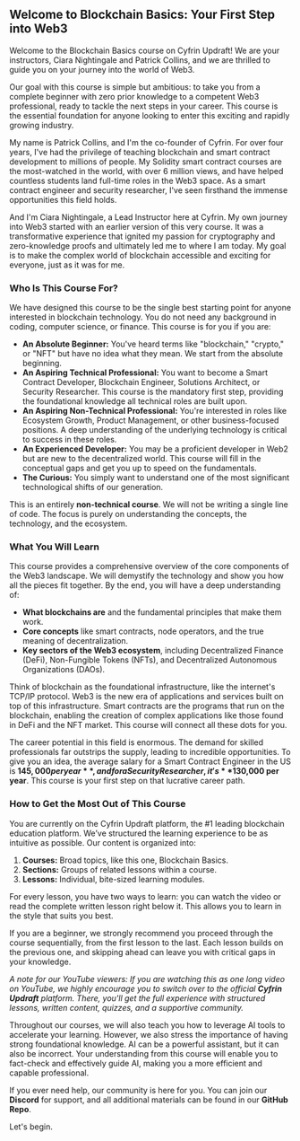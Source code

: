 ## Welcome to Blockchain Basics: Your First Step into Web3

Welcome to the Blockchain Basics course on Cyfrin Updraft! We are your instructors, Ciara Nightingale and Patrick Collins, and we are thrilled to guide you on your journey into the world of Web3.

Our goal with this course is simple but ambitious: to take you from a complete beginner with zero prior knowledge to a competent Web3 professional, ready to tackle the next steps in your career. This course is the essential foundation for anyone looking to enter this exciting and rapidly growing industry.

My name is Patrick Collins, and I'm the co-founder of Cyfrin. For over four years, I've had the privilege of teaching blockchain and smart contract development to millions of people. My Solidity smart contract courses are the most-watched in the world, with over 6 million views, and have helped countless students land full-time roles in the Web3 space. As a smart contract engineer and security researcher, I've seen firsthand the immense opportunities this field holds.

And I'm Ciara Nightingale, a Lead Instructor here at Cyfrin. My own journey into Web3 started with an earlier version of this very course. It was a transformative experience that ignited my passion for cryptography and zero-knowledge proofs and ultimately led me to where I am today. My goal is to make the complex world of blockchain accessible and exciting for everyone, just as it was for me.

### Who Is This Course For?

We have designed this course to be the single best starting point for anyone interested in blockchain technology. You do not need any background in coding, computer science, or finance. This course is for you if you are:

*   **An Absolute Beginner:** You've heard terms like "blockchain," "crypto," or "NFT" but have no idea what they mean. We start from the absolute beginning.
*   **An Aspiring Technical Professional:** You want to become a Smart Contract Developer, Blockchain Engineer, Solutions Architect, or Security Researcher. This course is the mandatory first step, providing the foundational knowledge all technical roles are built upon.
*   **An Aspiring Non-Technical Professional:** You're interested in roles like Ecosystem Growth, Product Management, or other business-focused positions. A deep understanding of the underlying technology is critical to success in these roles.
*   **An Experienced Developer:** You may be a proficient developer in Web2 but are new to the decentralized world. This course will fill in the conceptual gaps and get you up to speed on the fundamentals.
*   **The Curious:** You simply want to understand one of the most significant technological shifts of our generation.

This is an entirely **non-technical course**. We will not be writing a single line of code. The focus is purely on understanding the concepts, the technology, and the ecosystem.

### What You Will Learn

This course provides a comprehensive overview of the core components of the Web3 landscape. We will demystify the technology and show you how all the pieces fit together. By the end, you will have a deep understanding of:

*   **What blockchains are** and the fundamental principles that make them work.
*   **Core concepts** like smart contracts, node operators, and the true meaning of decentralization.
*   **Key sectors of the Web3 ecosystem**, including Decentralized Finance (DeFi), Non-Fungible Tokens (NFTs), and Decentralized Autonomous Organizations (DAOs).

Think of blockchain as the foundational infrastructure, like the internet's TCP/IP protocol. Web3 is the new era of applications and services built on top of this infrastructure. Smart contracts are the programs that run on the blockchain, enabling the creation of complex applications like those found in DeFi and the NFT market. This course will connect all these dots for you.

The career potential in this field is enormous. The demand for skilled professionals far outstrips the supply, leading to incredible opportunities. To give you an idea, the average salary for a Smart Contract Engineer in the US is **$145,000 per year**, and for a Security Researcher, it's **$130,000 per year**. This course is your first step on that lucrative career path.

### How to Get the Most Out of This Course

You are currently on the Cyfrin Updraft platform, the #1 leading blockchain education platform. We’ve structured the learning experience to be as intuitive as possible. Our content is organized into:

1.  **Courses:** Broad topics, like this one, Blockchain Basics.
2.  **Sections:** Groups of related lessons within a course.
3.  **Lessons:** Individual, bite-sized learning modules.

For every lesson, you have two ways to learn: you can watch the video or read the complete written lesson right below it. This allows you to learn in the style that suits you best.

If you are a beginner, we strongly recommend you proceed through the course sequentially, from the first lesson to the last. Each lesson builds on the previous one, and skipping ahead can leave you with critical gaps in your knowledge.

*A note for our YouTube viewers: If you are watching this as one long video on YouTube, we highly encourage you to switch over to the official **Cyfrin Updraft** platform. There, you'll get the full experience with structured lessons, written content, quizzes, and a supportive community.*

Throughout our courses, we will also teach you how to leverage AI tools to accelerate your learning. However, we also stress the importance of having strong foundational knowledge. AI can be a powerful assistant, but it can also be incorrect. Your understanding from this course will enable you to fact-check and effectively guide AI, making you a more efficient and capable professional.

If you ever need help, our community is here for you. You can join our **Discord** for support, and all additional materials can be found in our **GitHub Repo**.

Let's begin.